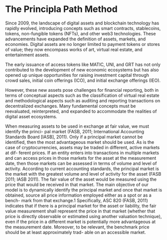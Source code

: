 # The Principla Path Method

Since 2009, the landscape of digital assets and blockchain technology has rapidly evolved, introducing concepts such as smart contracts, stablecoins, tokens, non-fungible tokens (NFTs), and other web3 technologies. These advancements have expanded the definition of assets, markets, and economies. Digital assets are no longer limited to payment tokens or stores of value; they now encompass works of art, virtual real estate, and entertainment assets.

The early issuance of access tokens like MATIC, UNI, and GRT has not only contributed to the development of new economic ecosystems but has also opened up unique opportunities for raising investment capital through crowd sales, initial coin offerings (ICO), and initial exchange offerings (IEO).

However, these new assets pose challenges for financial reporting, both in terms of conceptual aspects such as the classification of virtual real estate and methodological aspects such as auditing and reporting transactions on decentralized exchanges. Many fundamental concepts must be reevaluated, reinterpreted, and expanded to accommodate the realities of digital asset ecosystems.

When measuring assets to be used in exchange at fair value, we must identify the princi- pal market (FASB, 2011; International Accounting Standards Board [IASB], 2011). Only if a principal market cannot be identified, then the most advantageous market should be used. As is the case of cryptocurrencies, assets may be traded in different, active markets at dif- ferent prices. If an entity enters into transactions in multiple markets and can access prices in those markets for the asset at the measurement date, then those markets can be assessed in terms of volume and level of activity.
According to current accounting standards, the principal market is the market with the greatest volume and level of activity for the asset (FASB 2011; IASB 2011). The fair value of the asset would be measured using the price that would be received in that market. The main objective of our model is to dynamically identify the principal market and once that market is obtained, source all price information employed either as a spot or as a bench- mark from that exchange.1
Specifically, ASC 820 (FASB, 2011) indicates that if there is a principal market for the asset or liability, the fair value measurement shall represent the price in that market (whether that price is directly observable or estimated using another valuation technique), even if the price in a different market is potentially more advantageous at the measurement date. Moreover, to be relevant, the benchmark price should be at least approximately trad- able on an accessible market.
